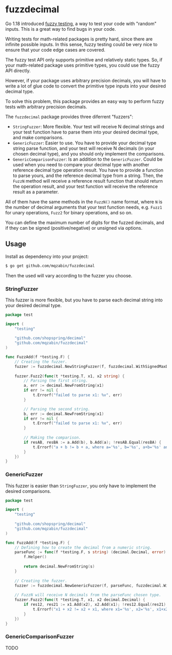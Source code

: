 # fuzzdecimal

Go 1.18 introduced [fuzzy testing](https://go.dev/doc/security/fuzz/), a way to test your code with "random" inputs. This is a great way to find bugs in your code.

Writing tests for math-related packages is pretty hard, since there are infinite possible inputs.
In this sense, fuzzy testing could be very nice to ensure that your code edge cases are covered.

The fuzzy test API only supports primitive and relatively static types. So, if your math-related package uses primitive types, you could use the fuzzy API directly.

However, if your package uses arbitrary precision decimals, you will have to write a lot of glue code to convert the primitive type inputs into your desired decimal type.

To solve this problem, this package provides an easy way to perform fuzzy tests with arbitrary precision decimals.

The `fuzzdecimal` package provides three diferrent "fuzzers":
- `StringFuzzer`: More flexible. Your test will receive N decimal strings and your test function have to parse them into your desired decimal type, and make comparisons.
- `GenericFuzzer`: Easier to use. You have to provide your decimal type string parse function, and your test will receive N decimals (in your chosen decimal type), and you should only implement the comparisons.
- `GenericComparisonFuzzer`: Is an addition to the `GenericFuzzer`. Could be used when you need to compare your decimal type with another reference decimal type operation result. You have to provide a function to parse yours, and the reference decimal type from a string. Then, the `FuzzN` method will receive a reference result function that should return the operation result, and your test function will receive the reference result as a parameter. 

All of them have the same methods in the `FuzzN()` name format, where `N` is the number of decimal arguments that your test function needs, e.g. `Fuzz1` for unary operations, `Fuzz2` for binary operations, and so on.

You can define the maximum number of digits for the fuzzed decimals, and if they can be signed (positive/negative) or unsigned via options.

## Usage

Install as dependency into your project:

```bash
$ go get github.com/mqzabin/fuzzdecimal
```

Then the used will vary according to the fuzzer you choose.

### StringFuzzer

This fuzzer is more flexible, but you have to parse each decimal string into your desired decimal type.

```go
package test

import (
	"testing"
	
	"github.com/shopspring/decimal"
	"github.com/mqzabin/fuzzdecimal"
)

func FuzzAdd(f *testing.F) {
	// Creating the fuzzer.
	fuzzer := fuzzdecimal.NewStringFuzzer(f, fuzzdecimal.WithSignedMaxDigits(30))
	
	fuzzer.Fuzz2(func(t *testing.T, x1, x2 string) {
		// Parsing the first string.
		a, err := decimal.NewFromString(x1)
		if err != nil {
			t.Errorf("failed to parse x1: %v", err)
		}

		// Parsing the second string.
		b, err := decimal.NewFromString(x1)
		if err != nil {
			t.Errorf("failed to parse x1: %v", err)
		}
        
		// Making the comparison.
		if resAB, resBA := a.Add(b), b.Add(a); !resAB.Equal(resBA) {
			t.Errorf("a + b != b + a, where a='%s', b='%s', a+b='%s' and b+a='%s'", a.String(), b.String(), resAB.String(), resBA.String())
		}
	})
}
```

### GenericFuzzer

This fuzzer is easier than `StringFuzzer`, you only have to implement the desired comparisons. 

```go
package test

import (
	"testing"
	
	"github.com/shopspring/decimal"
	"github.com/mqzabin/fuzzdecimal"
)

func FuzzAdd(f *testing.F) {
	// Defining how to create the decimal from a numeric string.
	parseFunc := func(f *testing.F, s string) (decimal.Decimal, error) {
		f.Helper()
		
		return decimal.NewFromString(s)
	}
	
	// Creating the fuzzer.
	fuzzer := fuzzdecimal.NewGenericFuzzer(f, parseFunc, fuzzdecimal.WithSignedMaxDigits(30))
	
	// FuzzN will receive N decimals from the parseFunc chosen type. 
	fuzzer.Fuzz2(func(t *testing.T, x1, x2 decimal.Decimal) {
		if res12, res21 := x1.Add(x2), x2.Add(x1); !res12.Equal(res21) {
			t.Errorf("x1 + x2 != x2 + x1, where x1='%s', x2='%s', x1+x2='%s' and x2+x1='%s'", x1.String(), x2.String(), res12.String(), res21.String())
		}
	})
}
```

### GenericComparisonFuzzer

TODO
